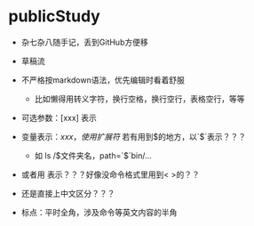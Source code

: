 # publicStudy
- 杂七杂八随手记，丢到GitHub方便移
- 草稿流
- 不严格按markdown语法，优先编辑时看着舒服
  - 比如懒得用转义字符，换行空格，换行空行，表格空行，等等
 
- 可选参数：[xxx] 表示
- 变量表示：$xxx，使用扩展符$ 若有用到$的地方，以`$`表示？？？
  - 如 ls /$文件夹名，path=`$`bin/...
- 或者用 <xxx> 表示？？？好像没命令格式里用到< >的？？
- 还是直接上中文区分？？？
- 标点：平时全角，涉及命令等英文内容的半角
